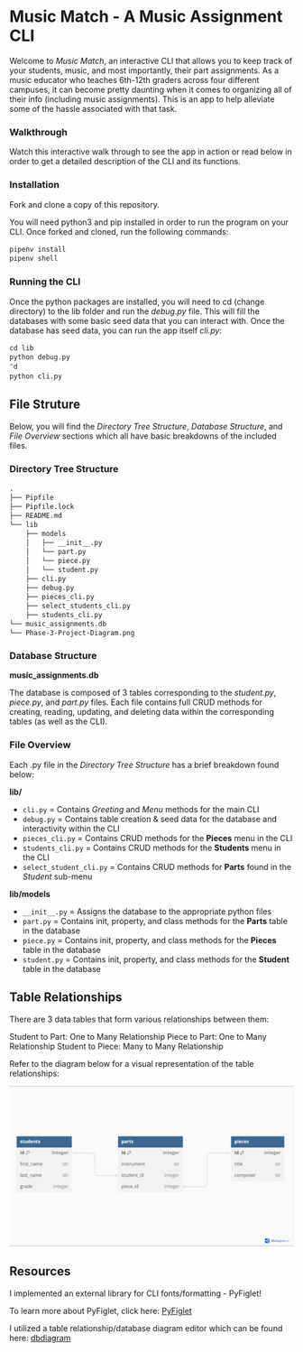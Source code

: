 # Music Match - A Music Assignment CLI 

Welcome to *Music Match*, an interactive CLI that allows you to keep track of your students, music, and most importantly, their part assignments. As a music educator who teaches 6th-12th graders across four different campuses, it can become pretty daunting when it comes to organizing all of their info (including music assignments). This is an app to help alleviate some of the hassle associated with that task.

### Walkthrough

Watch this interactive walk through to see the app in action or read below in order to get a detailed description of the CLI and its functions.

### Installation

Fork and clone a copy of this repository.

You will need python3 and pip installed in order to run the program on your CLI. Once forked and cloned, run the following commands:

```python
pipenv install
pipenv shell
```

### Running the CLI

Once the python packages are installed, you will need to cd (change directory) to the lib folder and run the *debug.py* file. This will fill the databases with some basic seed data that you can interact with. Once the database has seed data, you can run the app itself *cli.py*:

```python
cd lib 
python debug.py 
^d
python cli.py
```

## File Struture

Below, you will find the *Directory Tree Structure*, *Database Structure*, and *File Overview* sections which all have basic breakdowns of the included files.

### Directory Tree Structure

```console
.
├── Pipfile
├── Pipfile.lock
├── README.md
└── lib
    ├── models
    │   ├── __init__.py
    │   └── part.py
    │   └── piece.py
    │   └── student.py
    ├── cli.py
    ├── debug.py
    ├── pieces_cli.py
    ├── select_students_cli.py
    ├── students_cli.py
└── music_assignments.db
└── Phase-3-Project-Diagram.png

```

### Database Structure

__music_assignments.db__

The database is composed of 3 tables corresponding to the *student.py*, *piece.py*, and *part.py* files. Each file contains full CRUD methods for creating, reading, updating, and deleting data within the corresponding tables (as well as the CLI).

### File Overview

Each .py file in the *Directory Tree Structure* has a brief breakdown found below:

__lib/__
* `cli.py` = Contains *Greeting* and *Menu* methods for the main CLI
* `debug.py` = Contains table creation & seed data for the database and interactivity within the CLI
* `pieces_cli.py` = Contains CRUD methods for the __Pieces__ menu in the CLI
* `students_cli.py` = Contains CRUD methods for the __Students__ menu in the CLI
* `select_student_cli.py` = Contains CRUD methods for __Parts__ found in the *Student* sub-menu

__lib/models__
* `__init__.py` = Assigns the database to the appropriate python files
* `part.py` = Contains init, property, and class methods for the __Parts__ table in the database
* `piece.py` = Contains init, property, and class methods for the __Pieces__ table in the database
* `student.py` = Contains init, property, and class methods for the __Student__ table in the database

## Table Relationships

There are 3 data tables that form various relationships between them:

Student to Part: One to Many Relationship
Piece to Part: One to Many Relationship
Student to Piece: Many to Many Relationship

Refer to the diagram below for a visual representation of the table relationships:

![Table Relationship Diagram](/Phase-3-Project-Diagram.png)

## Resources

I implemented an external library for CLI fonts/formatting - PyFiglet!

To learn more about PyFiglet, click here: [PyFiglet](https://pypi.org/project/pyfiglet/)

I utilized a table relationship/database diagram editor which can be found here: [dbdiagram](https://dbdiagram.io/home)